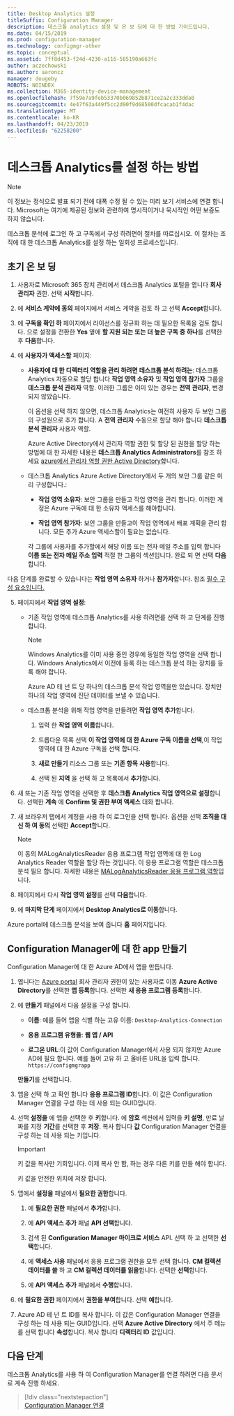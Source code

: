 ```yaml
---
title: Desktop Analytics 설정
titleSuffix: Configuration Manager
description: 데스크톱 analytics 설정 및 온 보 딩에 대 한 방법 가이드입니다.
ms.date: 04/15/2019
ms.prod: configuration-manager
ms.technology: configmgr-other
ms.topic: conceptual
ms.assetid: 7ff8d453-f24d-4230-a116-585190a663fc
author: aczechowski
ms.author: aaroncz
manager: dougeby
ROBOTS: NOINDEX
ms.collection: M365-identity-device-management
ms.openlocfilehash: 7f59e7a9feb53370b069852b871ce2a2c333dda0
ms.sourcegitcommit: 4e47f63a449f5cc2d90f9d68500dfcacab1f4dac
ms.translationtype: MT
ms.contentlocale: ko-KR
ms.lasthandoff: 04/23/2019
ms.locfileid: "62258200"
---
```

# <a name="how-to-set-up-desktop-analytics"></a>데스크톱 Analytics를 설정 하는 방법

> [!Note]  
> 이 정보는 정식으로 발표 되기 전에 대폭 수정 될 수 있는 미리 보기 서비스에 연결 합니다. Microsoft는 여기에 제공된 정보와 관련하여 명시적이거나 묵시적인 어떤 보증도 하지 않습니다.  

데스크톱 분석에 로그인 하 고 구독에서 구성 하려면이 절차를 따르십시오. 이 절차는 조직에 대 한 데스크톱 Analytics를 설정 하는 일회성 프로세스입니다.  



## <a name="initial-onboarding"></a>초기 온 보 딩

1. 사용자로 Microsoft 365 장치 관리에서 데스크톱 Analytics 포털을 엽니다 **회사 관리자** 권한. 선택 **시작**합니다.  

2. 에 **서비스 계약에 동의** 페이지에서 서비스 계약을 검토 하 고 선택 **Accept**합니다.  

3. 에 **구독을 확인 하** 페이지에서 라이선스를 정규화 하는 데 필요한 목록을 검토 합니다. 으로 설정을 전환한 **Yes** 옆에 **할 지원 되는 또는 더 높은 구독 중 하나**를 선택한 후 **다음**합니다.  

4. 에 **사용자가 액세스할** 페이지:

    - **사용자에 대 한 디렉터리 역할을 관리 하려면 데스크톱 분석 하려는**: 데스크톱 Analytics 자동으로 할당 합니다 **작업 영역 소유자** 및 **작업 영역 참가자** 그룹을 **데스크톱 분석 관리자** 역할. 이러한 그룹은 이미 있는 경우는 **전역 관리자**, 변경 되지 않았습니다.  

        이 옵션을 선택 하지 않으면, 데스크톱 Analytics는 여전히 사용자 두 보안 그룹의 구성원으로 추가 합니다. A **전역 관리자** 수동으로 할당 해야 합니다 **데스크톱 분석 관리자** 사용자 역할.  

        Azure Active Directory에서 관리자 역할 권한 및 할당 된 권한을 할당 하는 방법에 대 한 자세한 내용은 **데스크톱 Analytics Administrators**를 참조 하세요 [azure에서 관리자 역할 권한 Active Directory](https://docs.microsoft.com/azure/active-directory/users-groups-roles/directory-assign-admin-roles)합니다.  

    - 데스크톱 Analytics Azure Active Directory에서 두 개의 보안 그룹 같은 미리 구성합니다.:  

        - **작업 영역 소유자**: 보안 그룹을 만들고 작업 영역을 관리 합니다. 이러한 계정은 Azure 구독에 대 한 소유자 액세스를 해야합니다.  

        - **작업 영역 참가자**: 보안 그룹을 만들고이 작업 영역에서 배포 계획을 관리 합니다. 모든 추가 Azure 액세스할이 필요는 없습니다.  

        각 그룹에 사용자를 추가할에서 해당 이름 또는 전자 메일 주소를 입력 합니다 **이름 또는 전자 메일 주소 입력** 적절 한 그룹의 섹션입니다. 완료 되 면 선택 **다음**합니다.

다음 단계를 완료할 수 있습니다는 **작업 영역 소유자** 하거나 **참가자**합니다. 참조 [필수 구성 요소입니다.](/sccm/desktop-analytics/overview#prerequisites) 

5. 페이지에서 **작업 영역 설정**:  

    - 기존 작업 영역에 데스크톱 Analytics를 사용 하려면를 선택 하 고 단계를 진행 합니다.  

        > [!Note]  
        > Windows Analytics를 이미 사용 중인 경우에 동일한 작업 영역을 선택 합니다. Windows Analytics에서 이전에 등록 하는 데스크톱 분석 하는 장치를 등록 해야 합니다.
        >
        > Azure AD 테 넌 트 당 하나의 데스크톱 분석 작업 영역을만 있습니다. 장치만 하나의 작업 영역에 진단 데이터를 보낼 수 있습니다.  

    - 데스크톱 분석을 위해 작업 영역을 만들려면 **작업 영역 추가**합니다.  

        1. 입력 한 **작업 영역 이름**합니다.<!--do we have any guidance for this name?-->  

        2. 드롭다운 목록 선택 **이 작업 영역에 대 한 Azure 구독 이름을 선택**,이 작업 영역에 대 한 Azure 구독을 선택 합니다.  
        
        3. **새로 만들기** 리소스 그룹 또는 **기존 항목 사용**합니다. 

        4. 선택 된 **지역** 을 선택 하 고 목록에서 **추가**합니다.  

6. 새 또는 기존 작업 영역을 선택한 후 **데스크톱 Analytics 작업 영역으로 설정**합니다.  선택한 **계속** 에 **Confirm 및 권한 부여 액세스** 대화 합니다.  

7. 새 브라우저 탭에서 계정을 사용 하 여 로그인을 선택 합니다. 옵션을 선택 **조직을 대신 하 여 동의** 선택한 **Accept**합니다.  

    > [!Note]  
    > 이 동의 MALogAnalyticsReader 응용 프로그램 작업 영역에 대 한 Log Analytics Reader 역할을 할당 하는 것입니다. 이 응용 프로그램 역할은 데스크톱 분석 필요 합니다. 자세한 내용은 [MALogAnalyticsReader 응용 프로그램 역할](/sccm/desktop-analytics/troubleshooting#bkmk_MALogAnalyticsReader)입니다.  

8. 페이지에서 다시 **작업 영역 설정**를 선택 **다음**합니다.  

9. 에 **마지막 단계** 페이지에서 **Desktop Analytics로 이동**합니다.

Azure portal에 데스크톱 분석을 보여 줍니다 **홈** 페이지입니다.



## <a name="create-app-for-configuration-manager"></a>Configuration Manager에 대 한 app 만들기

Configuration Manager에 대 한 Azure AD에서 앱을 만듭니다.

1. 엽니다는 [Azure portal](http://portal.azure.com) 회사 관리자 권한이 있는 사용자로 이동 **Azure Active Directory**를 선택한 **앱 등록**합니다. 선택한 **새 응용 프로그램 등록**합니다.  

2. 에 **만들기** 패널에서 다음 설정을 구성 합니다.  

    - **이름**: 예를 들어 앱을 식별 하는 고유 이름: `Desktop-Analytics-Connection`  

    - **응용 프로그램 유형을**: **웹 앱 / API**  

    - **로그온 URL**:이 값이 Configuration Manager에서 사용 되지 않지만 Azure AD에 필요 합니다. 예를 들어 고유 하 고 올바른 URL을 입력 합니다. `https://configmgrapp`  
  
   **만들기**를 선택합니다.  

3. 앱을 선택 하 고 확인 합니다 **응용 프로그램 ID**합니다. 이 값은 Configuration Manager 연결을 구성 하는 데 사용 되는 GUID입니다.  

4. 선택 **설정을** 에 앱을 선택한 후 **키**합니다. 에 **암호** 섹션에서 입력을 **키 설명**, 만료 날짜를 지정 **기간**를 선택한 후 **저장**. 복사 합니다 **값** Configuration Manager 연결을 구성 하는 데 사용 되는 키입니다.

    > [!Important]  
    > 키 값을 복사만 기회입니다. 이제 복사 안 함, 하는 경우 다른 키를 만들 해야 합니다.  
    >
    > 키 값을 안전한 위치에 저장 합니다.  

5. 앱에서 **설정을** 패널에서 **필요한 권한**합니다.  

    1. 에 **필요한 권한** 패널에서 **추가**합니다.  

    2. 에 **API 액세스 추가** 패널 **API 선택**합니다.  

    3. 검색 된 **Configuration Manager 마이크로 서비스** API. 선택 하 고 선택한 **선택**합니다.  

    4. 에 **액세스 사용** 패널에서 응용 프로그램 권한을 모두 선택 합니다. **CM 컬렉션 데이터를 쓸** 하 고 **CM 컬렉션 데이터를 읽을**합니다. 선택한 **선택**합니다.  

    5. 에 **API 액세스 추가** 패널에서 **수행**합니다.  

6. 에 **필요한 권한** 페이지에서 **권한을 부여**합니다. 선택 **예**합니다.  

7. Azure AD 테 넌 트 ID를 복사 합니다. 이 값은 Configuration Manager 연결을 구성 하는 데 사용 되는 GUID입니다. 선택 **Azure Active Directory** 에서 주 메뉴를 선택 합니다 **속성**합니다. 복사 합니다 **디렉터리 ID** 값입니다.  



## <a name="next-steps"></a>다음 단계

데스크톱 Analytics를 사용 하 여 Configuration Manager를 연결 하려면 다음 문서로 계속 진행 하세요.
> [!div class="nextstepaction"]  
> [Configuration Manager 연결](/sccm/desktop-analytics/connect-configmgr)  
